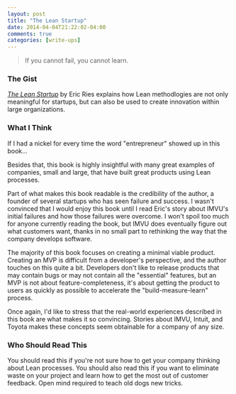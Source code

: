 ```yaml
---
layout: post
title: "The Lean Startup"
date: 2014-04-04T21:22:02-04:00
comments: true
categories: [write-ups]
---
```


> If you cannot fail, you cannot learn.

### The Gist

[_The Lean Startup_](http://ws-na.amazon-adsystem.com/widgets/q?ServiceVersion=20070822&Operation=GetAdHtml&ID=OneJS&OneJS=1&source=ac&ref=qf_sp_asin_til&ad_type=product_link&tracking_id=larpriandthee-20&marketplace=amazon&region=US&placement=0307887898&asins=0307887898&show_border=true&link_opens_in_new_window=true&MarketPlace=US) by Eric Ries explains how Lean methodlogies are not only meaningful for startups, but can also be used to create innovation within large organizations.

### What I Think

If I had a nickel for every time the word "entrepreneur" showed up in this book...

Besides that, this book is highly insightful with many great examples of companies, small and large, that have built great products using Lean processes.

Part of what makes this book readable is the credibility of the author, a founder of several startups who has seen failure and success. I wasn't convinced that I would enjoy this book until I read Eric's story about IMVU's initial failures and how those failures were overcome. I won't spoil too much for anyone currently reading the book, but IMVU does eventually figure out what customers want, thanks in no small part to rethinking the way that the company develops software.

The majority of this book focuses on creating a minimal viable product. Creating an MVP is difficult from a developer's perspective, and the author touches on this quite a bit. Developers don't like to release products that may contain bugs or may not contain all the "essential" features, but an MVP is not about feature-completeness, it's about getting the product to users as quickly as possible to accelerate the "build-measure-learn" process.

Once again, I'd like to stress that the real-world experiences described in this book are what makes it so convincing. Stories about IMVU, Intuit, and Toyota makes these concepts seem obtainable for a company of any size.

### Who Should Read This

You should read this if you're not sure how to get your company thinking about Lean processes. You should also read this if you want to eliminate waste on your project and learn how to get the most out of customer feedback. Open mind required to teach old dogs new tricks.
